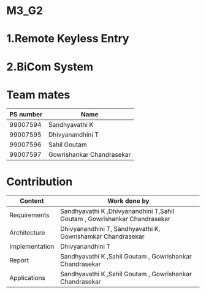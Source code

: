 # M3_G2
# 1.Remote Keyless Entry
# 2.BiCom System

# Team mates

| PS number | Name |
|-----------|------|
| 99007594 | Sandhyavathi K |
| 99007595 | Dhivyanandhini T |
| 99007596 | Sahil Goutam |
| 99007597 | Gowrishankar Chandrasekar |

# Contribution

| Content | Work done by |
|---------|--------------|
| Requirements | Sandhyavathi K ,Dhivyanandhini T,Sahil Goutam , Gowrishankar Chandrasekar|
| Architecture |Dhivyanandhini T, Sandhyavathi K, Gowrishamkar Chandrasekar|
| Implementation | Dhivyanandhini T|
| Report |  Sandhyavathi K ,Sahil Goutam , Gowrishankar Chandrasekar|
| Applications| Sandhyavathi K ,Sahil Goutam , Gowrishankar Chandrasekar|


